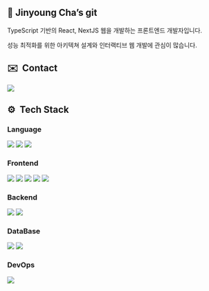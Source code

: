 ## 📄 Jinyoung Cha’s git


TypeScript 기반의 React, NextJS 웹을 개발하는 프론트엔드 개발자입니다.

성능 최적화를 위한 아키텍쳐 설계와 인터랙티브 웹 개발에 관심이 많습니다.


## **✉️**  Contact
<a href="mailto:wlsdud3957@gmail.com">
  <img src="https://img.shields.io/badge/Gmail-EA4335?style=flat&logo=gmail&logoColor=white"/>
</a>


## **⚙️**  Tech Stack

### Language
<p>
  <img src="https://img.shields.io/badge/TypeScript-3178C6?style=flat&logo=typescript&logoColor=white"/>
  <img src="https://img.shields.io/badge/Kotlin-7F52FF?style=flat&logo=kotlin&logoColor=white"/>
  <img src="https://img.shields.io/badge/C++-00599C?style=flat&logo=cplusplus&logoColor=white"/> 
</p>

### Frontend
<p>
  <img src="https://img.shields.io/badge/React-61DAFB?style=flat&logo=React&logoColor=white"/>
  <img src="https://img.shields.io/badge/ReactNative-3178C6?style=flat&logo=React&logoColor=white"/> 
  <img src="https://img.shields.io/badge/NextJS-000000?style=flat&logo=nextdotjs&logoColor=white"/>
  <img src="https://img.shields.io/badge/Tauri-24C8D8?style=flat&logo=tauri&logoColor=white"/>
  <img src="https://img.shields.io/badge/Android-3DDC84?style=flat&logo=android&logoColor=white"/> 
</p>

### Backend
<p>
  <img src="https://img.shields.io/badge/Firebase-DD2C00?style=flat&logo=firebase&logoColor=white"/>
  <img src="https://img.shields.io/badge/Express-000000?style=flat&logo=express&logoColor=white"/>
</p>

### DataBase
<p>
  <img src="https://img.shields.io/badge/MySQL-4479A1?style=flat&logo=MySQL&logoColor=white"/>
  <img src="https://img.shields.io/badge/Redis-FF4438?style=flat&logo=redis&logoColor=white"/>
</p>

### DevOps
<p>
  <img src="https://img.shields.io/badge/AWS-FF9900?style=flat"/>
</p>
